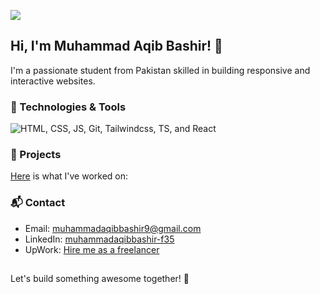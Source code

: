
 ![](https://komarev.com/ghpvc/?username=Muhammad-Aqib-Bashir&color=06b6d4)

## Hi, I'm Muhammad Aqib Bashir! 👋

I'm a passionate student from Pakistan skilled in building responsive and interactive websites.

### 🔧 Technologies & Tools 

![HTML, CSS, JS, Git, Tailwindcss, TS, and React](https://res.cloudinary.com/dpksnh6eq/image/upload/v1756018250/logos_s1cjyk.svg)

### 🌟 Projects

 [Here](https://muhammadaqibbashir.netlify.app/#portfolio) is what I've worked on:

### 📬 Contact
- Email: [muhammadaqibbashir9@gmail.com](mailto:muhammadaqibbashir9@gmail.com)
- LinkedIn: [muhammadaqibbashir-f35](https://www.linkedin.com/in/muhammadaqibbashir-f35/)
- UpWork: [Hire me as a freelancer](https://www.upwork.com/freelancers/~010bab4e95d96b0941?mp_source=share)

 ##

Let's build something awesome together! 🚀

<!--
Copy messages for pull request:

document.querySelectorAll(".Link--primary.text-bold.js-navigation-open.markdown-title").forEach((cm, i) => {
    console.log(`${i+1}. ${cm.innerText}`);
});

-->
